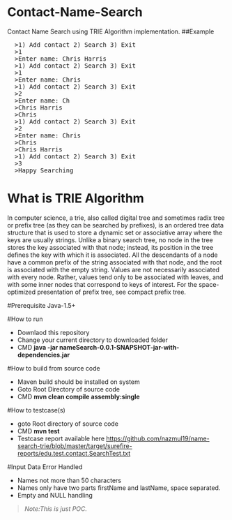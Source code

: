 # Contact-Name-Search
Contact Name Search using TRIE Algorithm implementation.
##Example
<pre>
  >1) Add contact 2) Search 3) Exit
  >1
  >Enter name: Chris Harris
  >1) Add contact 2) Search 3) Exit
  >1
  >Enter name: Chris
  >1) Add contact 2) Search 3) Exit
  >2
  >Enter name: Ch
  >Chris Harris
  >Chris
  >1) Add contact 2) Search 3) Exit
  >2
  >Enter name: Chris
  >Chris
  >Chris Harris
  >1) Add contact 2) Search 3) Exit
  >3
  >Happy Searching
</pre>
# What is TRIE Algorithm
In computer science, a trie, also called digital tree and sometimes radix tree or prefix tree (as they can be searched by prefixes), is an ordered tree data structure that is used to store a dynamic set or associative array where the keys are usually strings. Unlike a binary search tree, no node in the tree stores the key associated with that node; instead, its position in the tree defines the key with which it is associated. All the descendants of a node have a common prefix of the string associated with that node, and the root is associated with the empty string. Values are not necessarily associated with every node. Rather, values tend only to be associated with leaves, and with some inner nodes that correspond to keys of interest. For the space-optimized presentation of prefix tree, see compact prefix tree.

#Prerequisite
Java-1.5+

#How to run
- Downlaod this repository
- Change your current directory to downloaded folder
- CMD <b>java -jar nameSearch-0.0.1-SNAPSHOT-jar-with-dependencies.jar</b>

#How to build from source code
- Maven build should be installed on system
- Goto Root Directory of source code
- CMD <b>mvn clean compile assembly:single</b>

#How to testcase(s)
- goto Root directory of source code
- CMD <b>mvn test</b>
- Testcase report available here https://github.com/nazmul19/name-search-trie/blob/master/target/surefire-reports/edu.test.contact.SearchTest.txt

#Input Data Error Handled
- Names not more than 50 characters
- Names only have two parts firstName and lastName, space separated.
- Empty and NULL handling

><i>Note:This is just POC.</i>

